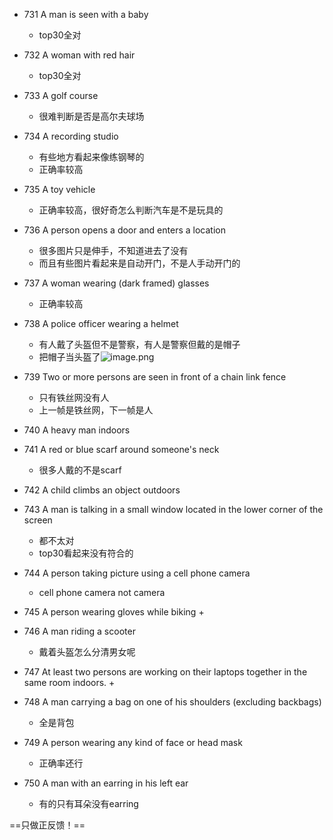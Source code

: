 + 731  A man is seen with a baby
	+ top30全对
+ 732  A woman with red hair
	+  top30全对
+ 733  A golf course
	+ 很难判断是否是高尔夫球场
+ 734  A recording studio
	+ 有些地方看起来像练钢琴的
	+ 正确率较高
+ 735  A toy vehicle
	+ 正确率较高，很好奇怎么判断汽车是不是玩具的
+ 736  A person opens a door and enters a location
	+ 很多图片只是伸手，不知道进去了没有
	+ 而且有些图片看起来是自动开门，不是人手动开门的
+ 737  A woman wearing (dark framed) glasses
	+ 正确率较高
+ 738  A police officer wearing a helmet
	+ 有人戴了头盔但不是警察，有人是警察但戴的是帽子
	+ 把帽子当头盔了![image.png](https://cdn.jsdelivr.net/gh/Thomas333333/MyPostImage/Images/20230731095837.png)

+ 739  Two or more persons are seen in front of a chain link fence
	+ 只有铁丝网没有人
	+ 上一帧是铁丝网，下一帧是人
+ 740  A heavy man indoors
+ 741  A red or blue scarf around someone's neck
	+ 很多人戴的不是scarf
+ 742  A child climbs an object outdoors
+ 743  A man is talking in a small window located in the lower corner of the screen
	+ 都不太对
	+ top30看起来没有符合的
+ 744  A person taking picture using a cell phone camera
	+ cell phone camera not camera
+ 745  A person wearing gloves while biking
	+ 
+ 746  A man riding a scooter
	+ 戴着头盔怎么分清男女呢
+ 747  At least two persons are working on their laptops together in the same room indoors.
	+ 
+ 748  A man carrying a bag on one of his shoulders (excluding backbags)
	+ 全是背包
+ 749  A person wearing any kind of face or head mask
	+ 正确率还行
+ 750  A man with an earring in his left ear
	 + 有的只有耳朵没有earring

==只做正反馈！==